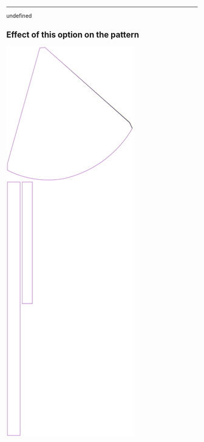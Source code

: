 ---

undefined


## Effect of this option on the pattern
![This image shows the effect of this option by superimposing several variants that have a different value for this option](bee_frontshoulderwidth_sample.svg "Effect of this option on the pattern")